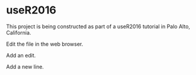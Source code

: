 # useR2016

This project is being constructed as part of a useR2016 tutorial in Palo Alto, California.

Edit the file in the web browser.


Add an edit.

Add a new line.